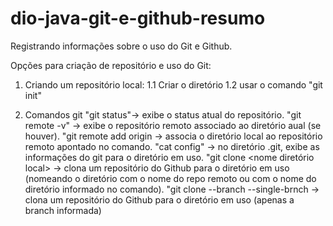 # dio-java-git-e-github-resumo
Registrando informações sobre o uso do Git e Github.

Opções para criação de repositório e uso do Git:

1. Criando um repositório local:
   1.1 Criar o diretório
   1.2 usar o comando "git init"

2. Comandos git
   "git status"-> exibe o status atual do repositório.
   "git remote -v" -> exibe o repositório remoto associado ao diretório aual (se houver).
   "git remote add origin <URL> -> associa o diretório local ao repositório remoto apontado no comando.
   "cat config" -> no diretório .git, exibe as informações do git para o diretório em uso.
   "git clone <URL> <nome diretório local> -> clona um repositório do Github para o diretório em uso (nomeando o
   diretório com o nome do repo remoto ou com o nome do diretório informado no comando).
   "git clone <URL> --branch <nome da branch no repo remoto> --single-brnch -> clona um repositório do Github para o diretório em uso (apenas a branch informada)

